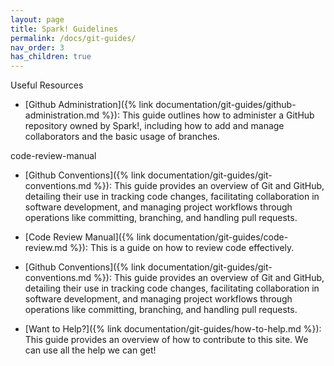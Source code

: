 ```yaml
---
layout: page
title: Spark! Guidelines
permalink: /docs/git-guides/
nav_order: 3
has_children: true
---
```


Useful Resources

- [Github Administration]({% link documentation/git-guides/github-administration.md %}): This guide outlines how to administer a GitHub repository owned by Spark!, including how to add and manage collaborators and the basic usage of branches.

code-review-manual
- [Github Conventions]({% link documentation/git-guides/git-conventions.md %}): This guide provides an overview of Git and GitHub, detailing their use in tracking code changes, facilitating collaboration in software development, and managing project workflows through operations like committing, branching, and handling pull requests.

- [Code Review Manual]({% link documentation/git-guides/code-review.md %}): This is a guide on how to review code effectively.

* [Github Conventions]({% link documentation/git-guides/git-conventions.md %}): This guide provides an overview of Git and GitHub, detailing their use in tracking code changes, facilitating collaboration in software development, and managing project workflows through operations like committing, branching, and handling pull requests.

* [Want to Help?]({% link documentation/git-guides/how-to-help.md %}): This guide provides an overview of how to contribute to this site.
We can use all the help we can get!

